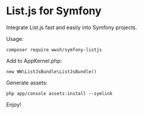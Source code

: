List.js for Symfony
===================

Integrate List.js fast and easily into Symfony projects.

Usage:

    composer require wwsh/symfony-listjs

Add to AppKernel.php:

    new WW\ListJsBundle\ListJsBundle()

Generate assets:

    php app/console assets:install --symlink

Enjoy!
